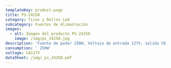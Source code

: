 ```yaml
---
templateKey: product-page
title: PS-24250
category: Tiras y Rollos Led
subcategory: Fuentes de Alimentación
images:
  - alt: Imagen del producto PS-24250
    image: /img/ps_24250.jpg
description: 'Fuente de poder 250W, Voltaje de entrada 127V, salida CD 24V. Uso interior.'
consumption: ' 250W'
voltage: CA127V
dataSheet: /img/_ps_24250.pdf
---
```


